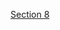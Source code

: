 [Section 8](https://coconut-belief-fcc.notion.site/AWS-Section-8_-RDS-Aurora-ElastiCache-10706293742180898065e35e32d3b4a0)
